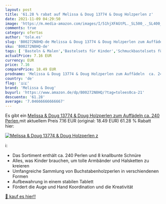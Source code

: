 ```yaml
---
layout: post
title: '61.28 % rabat auf Melissa & Doug 13774 & Doug Holzperlen z'
date: 2021-11-09 04:29:50
image: 'https://m.media-amazon.com/images/I/51hjXFAGtPL._SL500_._SL400_.jpg'
comments: true
category: ofertas
author: 'tole.es'
slug: 'B00272N8HQ-de Melissa & Doug 13774 & Doug Holzperlen zum Auffädeln ca....'
sku: 'B00272N8HQ-de'
tags: [ 'Basteln & Malen','Bastelsets für Kinder','Schmuckbastelsets für Kinder','Spielzeug','melissa & doug', ]
actualPrice: 7.16 EUR
currency: EUR
price: 7.16
comparePrice: 18.49 EUR
prodname: 'Melissa & Doug 13774 & Doug Holzperlen zum Auffädeln  ca. 240 Perlen '
country: 'de'
flag: '🇩🇪'
brand: 'Melissa & Doug'
buyurl: 'https://www.amazon.de/dp/B00272N8HQ/?tag=tolees0ca-21'
descuento: '61.28'
average: '7.04666666666667'
---
```


Es gibt ein [Melissa & Doug 13774 & Doug Holzperlen zum Auffädeln  ca. 240 Perlen ](https://www.amazon.de/dp/B00272N8HQ/?tag=tolees0ca-21) mit aktuellem Preis 7.16 EUR (original: 18.49 EUR) 61.28 % Rabatt hier:

[![Melissa & Doug 13774 & Doug Holzperlen z](https://m.media-amazon.com/images/I/51hjXFAGtPL._SL500_._SL400_.jpg)](https://www.amazon.de/dp/B00272N8HQ/?tag=tolees0ca-21)

ℹ️:

- Das Sortiment enthält ca. 240 Perlen und 8 knallbunte Schnüre
- Alles, was Kinder brauchen, um tolle Armbänder und Halsketten zu kreieren
- Umfangreiche Sammlung von Buchstabenholzperlen in verschiendenen Formen
- Aufbewahrung in einem stabilen Tablett
- Fördert die Auge und Hand Koordination und die Kreativität

[🛒 kauf es hier!!](https://www.amazon.de/dp/B00272N8HQ/?tag=tolees0ca-21)

